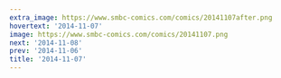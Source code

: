 ```yaml
---
extra_image: https://www.smbc-comics.com/comics/20141107after.png
hovertext: '2014-11-07'
image: https://www.smbc-comics.com/comics/20141107.png
next: '2014-11-08'
prev: '2014-11-06'
title: '2014-11-07'
---
```

